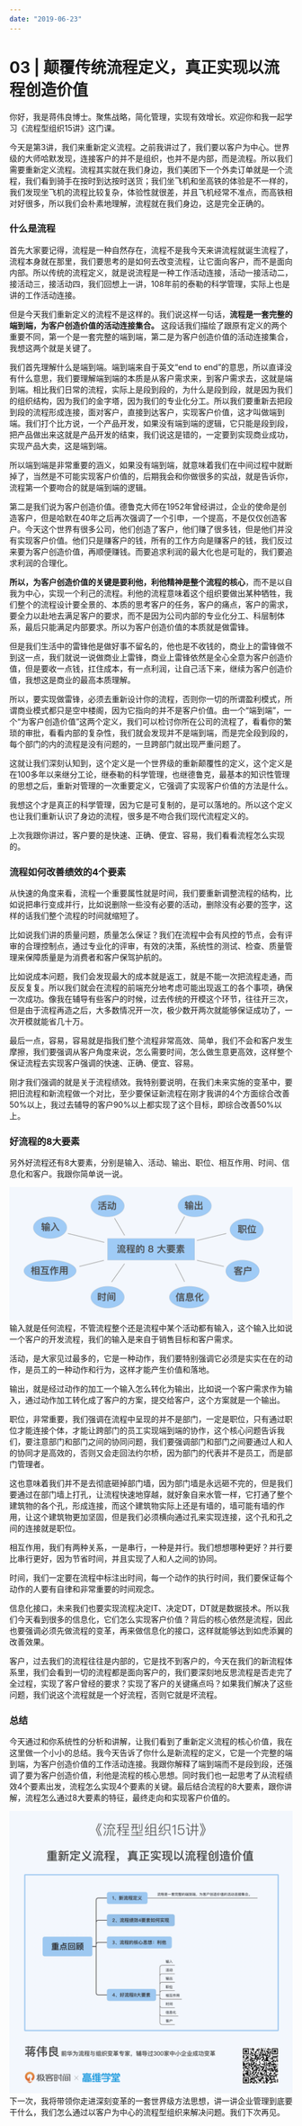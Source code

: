 ```yaml
---
date: "2019-06-23"
---  
```

      
# 03 | 颠覆传统流程定义，真正实现以流程创造价值
你好，我是蒋伟良博士。聚焦战略，简化管理，实现有效增长。欢迎你和我一起学习《流程型组织15讲》这门课。

今天是第3讲，我们来重新定义流程。之前我讲过了，我们要以客户为中心。世界级的大师哈默发现，连接客户的并不是组织，也并不是内部，而是流程。所以我们需要重新定义流程。流程其实就在我们身边，我们美团下一个外卖订单就是一个流程，我们看到骑手在按时到达按时送货；我们坐飞机和坐高铁的体验是不一样的，我们发现坐飞机的流程比较复杂，体验性就很差，并且飞机经常不准点，而高铁相对好很多，所以我们会朴素地理解，流程就在我们身边，这是完全正确的。

### 什么是流程

首先大家要记得，流程是一种自然存在，流程不是我今天来讲流程就诞生流程了，流程本身就在那里，我们要思考的是如何去改变流程，让它面向客户，而不是面向内部。所以传统的流程定义，就是说流程是一种工作活动连接，活动一接活动二，接活动三，接活动四，我们回想上一讲，108年前的泰勒的科学管理，实际上也是讲的工作活动连接。

但是今天我们重新定义的流程不是这样的。我们说这样一句话，**流程是一套完整的端到端，为客户创造价值的活动连接集合。** 这段话我们描绘了跟原有定义的两个重要不同，第一个是一套完整的端到端，第二是为客户创造价值的活动连接集合，我想这两个就是关键了。

<!-- [[[read_end]]] -->

我们首先理解什么是端到端。端到端来自于英文“end to end”的意思，所以直译没有什么意思，我们要理解端到端的本质是从客户需求来，到客户需求去，这就是端到端。相比我们日常的流程，实际上是段到段的，为什么是段到段，就是因为我们的组织结构，因为我们的金字塔，因为我们的专业化分工。所以我们要重新去把段到段的流程形成连接，面对客户，直接到达客户，实现客户价值，这才叫做端到端。我们打个比方说，一个产品开发，如果没有端到端的逻辑，它只能是段到段，把产品做出来这就是产品开发的结束，我们说这是错的，一定要到实现商业成功，实现产品大卖，这是端到端。

所以端到端是非常重要的涵义，如果没有端到端，就意味着我们在中间过程中就断掉了，当然是不可能实现客户价值的，后期我会和你做很多的实战，就是告诉你，流程第一个要吻合的就是端到端的逻辑。

第二是我们说为客户创造价值。德鲁克大师在1952年曾经讲过，企业的使命是创造客户，但是哈默在40年之后再次强调了一个引申，一个提高，不是仅仅创造客户。今天这个世界有很多公司，他们创造了客户，他们赚了很多钱，但是他们并没有实现客户价值。他们只是赚客户的钱，所有的工作方向是赚客户的钱，我们反过来要为客户创造价值，再顺便赚钱。而要追求利润的最大化也是可耻的，我们要追求利润的合理化。

**所以，为客户创造价值的关键是要利他，利他精神是整个流程的核心**，而不是以自我为中心，实现一个利己的流程。利他的流程意味着这个组织要做出某种牺牲，我们整个的流程设计要全景的、本质的思考客户的任务，客户的痛点，客户的需求，要全力以赴地去满足客户的要求，而不是因为公司内部的专业化分工、科层制体系，最后只能满足内部要求。所以为客户创造价值的本质就是做雷锋。

但是我们生活中的雷锋他是做好事不留名的，他也是不收钱的，商业上的雷锋做不到这一点，我们就说一说做商业上雷锋，商业上雷锋依然是全心全意为客户创造价值，但是要收一点钱，扛住成本，有一点利润，让自己活下来，继续为客户创造价值，我想这是商业的最高本质理解。

所以，要实现做雷锋，必须去重新设计你的流程，否则你一切的所谓盈利模式，所谓商业模式都只是空中楼阁，因为它指向的并不是客户价值。由一个“端到端”，一个“为客户创造价值”这两个定义，我们可以检讨你所在公司的流程了，看看你的繁琐的审批，看看内部的复杂性，我们就会发现并不是端到端，而是完全段到段的，每个部门的内的流程是没有问题的，一旦跨部门就出现严重问题了。

这就让我们深刻认知到，这个定义是一个世界级的重新颠覆性的定义，这个定义是在100多年以来继分工论，继泰勒的科学管理，也继德鲁克，最基本的知识性管理的思想之后，重新对管理的一次重要定义，它强调了实现客户价值的方法是什么。

我想这个才是真正的科学管理，因为它是可复制的，是可以落地的。所以这个定义也让我们重新认识了身边的流程，很多是不吻合我们现代流程定义的。

上次我跟你讲过，客户要的是快速、正确、便宜、容易，我们看看流程怎么实现的。

### 流程如何改善绩效的4个要素

从快速的角度来看，流程一个重要属性就是时间，我们要重新调整流程的结构，比如说把串行变成并行，比如说删除一些没有必要的活动，删除没有必要的签字，这样的话我们整个流程的时间就缩短了。

比如说我们讲的质量问题，质量怎么保证？我们在流程中会有风控的节点，会有评审的合理控制点，通过专业化的评审，有效的决策，系统性的测试、检查、质量管理来保障质量是为消费者和客户保驾护航的。

比如说成本问题，我们会发现最大的成本就是返工，就是不能一次把流程走通，而反反复复。所以我们就会在流程的前端充分地考虑可能出现返工的各个事项，确保一次成功。像我在辅导有些客户的时候，过去传统的开模这个环节，往往开三次，但是由于流程再造之后，大多数情况开一次，极少数开两次就能够保证成功了，一次开模就能省几十万。

最后一点，容易，容易就是指我们整个流程非常高效、简单，我们不会和客户发生摩擦，我们要强调从客户角度来说，怎么需要时间，怎么做生意更高效，这样整个保证流程去实现客户强调的快速、正确、便宜、容易。

刚才我们强调的就是关于流程绩效。我特别要说明，在我们未来实施的变革中，要把旧流程和新流程做一个对比，至少要保证新流程在刚才我讲的4个方面综合改善50\%以上，我过去辅导的客户90\%以上都实现了这个目标，即综合改善50\%以上。

### 好流程的8大要素

另外好流程还有8大要素，分别是输入、活动、输出、职位、相互作用、时间、信息化和客户。我跟你简单说一说。

![](./httpsstatic001geekbangorgresourceimagebc62bcf12dd722eae751c45cea1bef4aae62.png)  
输入就是任何流程，不管流程整个还是流程中某个活动都有输入，这个输入比如说一个客户的开发流程，我们的输入是来自于销售目标和客户需求。

活动，是大家见过最多的，它是一种动作，我们要特别强调它必须是实实在在的动作，是员工的一种动作和行为，这样才能产生价值和落地。

输出，就是经过动作的加工一个输入怎么转化为输出，比如说一个客户需求作为输入，通过动作加工转化成了客户的方案，提交给客户，这个方案就是一个输出。

职位，非常重要，我们强调在流程中呈现的并不是部门，一定是职位，只有通过职位才能连接个体，才能让跨部门的员工实现端到端的协作，这个核心问题告诉我们，要注意部门和部门之间的协同问题，我们要强调部门和部门之间要通过人和人的协同才是高效的，否则又会走回法约尔桥，因为部门的代表并不是员工，而是部门管理者。

这也意味着我们并不是去彻底砸掉部门墙，因为部门墙是永远砸不完的，但是我们要通过在部门墙上打孔，让流程快速地穿越，就好象自来水管一样，它打通了整个建筑物的各个孔，形成连接，而这个建筑物实际上还是有墙的，墙可能有墙的作用，让这个建筑物更加坚固，但是我们必须横向通过孔来实现连接，这个孔和孔之间的连接就是职位。

相互作用，我们有两种关系，一是串行，一种是并行。我们想想哪种更好？并行要比串行更好，因为节省时间，并且实现了人和人之间的协同。

时间，我们一定要在流程中标注出时间，每一个动作的执行时间，我们要保证每个动作的人要有自律和非常重要的时间观念。

信息化接口，未来我们也要实现流程决定IT、决定DT，DT就是数据技术。所以我们今天看到很多的信息化，它们怎么实现客户价值？背后的核心依然是流程，因此也要强调必须先做流程的变革，再来做信息化的接口，这样就能够达到如虎添翼的改善效果。

客户，过去我们的流程往往是内部的，它是找不到客户的，今天在我们的新流程体系里，我们会看到一切的流程都是面向客户的，我们要深刻地反思流程是否走完了全过程，实现了客户曾经的要求？实现了客户的关键痛点吗？如果我们解决了这些问题，我们说这个流程就是一个好流程，否则它就是坏流程。

### 总结

今天通过和你系统性的分析和讲解，让我们看到了重新定义流程的核心价值，我在这里做一个小小的总结。我今天告诉了你什么是新流程的定义，它是一个完整的端到端，为客户创造价值的工作活动连接。我跟你解释了端到端而不是段到段，还强调了要为客户创造价值，利他是流程的核心思想。同时我们也一起思考了从流程绩效4个要素出发，流程怎么实现4个要素的关键。最后结合流程的8大要素，跟你讲解，流程怎么通过8大要素的特征，最终走向和实现客户价值的。

![](./httpsstatic001geekbangorgresourceimageb13fb1d9eea6a459b9d7822c2e41c545683f.png)  
下一次，我将带领你走进深刻变革的一套世界级方法思想，讲一讲企业管理到底要干什么，我们怎么通过以客户为中心的流程型组织来解决问题。我们下次再见。